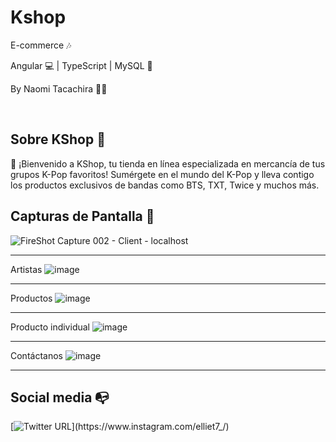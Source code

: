 
# Kshop 

E-commerce 🎶


Angular :computer: | TypeScript | MySQL :floppy_disk:

By Naomi Tacachira :woman_technologist:

<br>

## Sobre KShop :musical_note:

🎉 ¡Bienvenido a KShop, tu tienda en línea especializada en mercancía de tus grupos K-Pop favoritos! Sumérgete en el mundo del K-Pop y lleva contigo los productos exclusivos de bandas como BTS, TXT, Twice y muchos más.


## Capturas de Pantalla :camera_flash:

![FireShot Capture 002 - Client - localhost](https://github.com/EllieT7/Kshop/assets/87090365/659f8652-6d5b-4dfb-b96b-bb2e9b27d72b)

---

Artistas
![image](https://github.com/EllieT7/Kshop/assets/87090365/069639d7-9dfe-4132-bbe2-58f412980eca)

---

Productos
![image](https://github.com/EllieT7/Kshop/assets/87090365/a05bd5f6-14ec-44a2-a769-82967fe2a194)

---

Producto individual
![image](https://github.com/EllieT7/Kshop/assets/87090365/7f378aca-02c0-4cb6-9184-c45ba508d510)

---

Contáctanos
![image](https://github.com/EllieT7/Kshop/assets/87090365/5d04a8dc-9204-41ea-a9f4-f5c1b0e7ccbd)

---
## Social media :mailbox_with_no_mail:
[![Twitter URL](https://img.shields.io/twitter/url?color=%2362D6E6&label=Naomi&logo=instagram&logoColor=%2362D6E6&style=flat-square&url=https%3A%2F%2Fwww.instagram.com%2Falejorc_)](https://www.instagram.com/elliet7_/)


